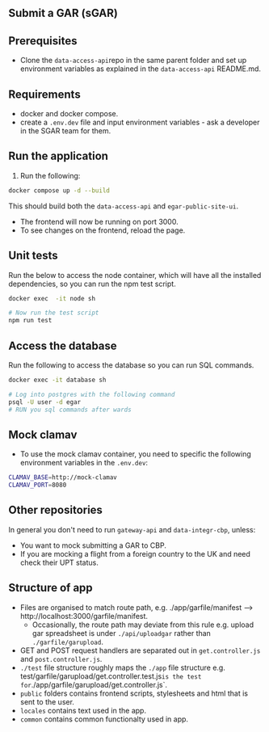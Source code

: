 ## Submit a GAR (sGAR)

## Prerequisites
- Clone the `data-access-api`repo in the same parent folder and set up environment variables as explained in the `data-access-api` README.md.

## Requirements
- docker and docker compose.
- create a `.env.dev` file and input environment variables - ask a developer in the SGAR team for them.

## Run the application

1. Run the following:
```sh
docker compose up -d --build
```

This should build both the `data-access-api` and `egar-public-site-ui`.

- The frontend will now be running on port 3000.
- To see changes on the frontend, reload the page.

## Unit tests

Run the below to access the node container, which will have all the installed dependencies, so you can run the npm test script.
```sh
docker exec  -it node sh

# Now run the test script
npm run test
```

## Access the database

Run the following to access the database so you can run SQL commands. 
```sh
docker exec -it database sh

# Log into postgres with the following command
psql -U user -d egar
# RUN you sql commands after wards
```

## Mock clamav
- To use the mock clamav container, you need to specific the following environment variables in the `.env.dev`:
```sh
CLAMAV_BASE=http://mock-clamav
CLAMAV_PORT=8080
```

## Other repositories

In general you don't need to run `gateway-api` and `data-integr-cbp`, unless:

- You want to mock submitting a GAR to CBP.
- If you are mocking a flight from a foreign country to the UK and need check their UPT status.

## Structure of app

- Files are organised to match route path, e.g. ./app/garfile/manifest --> http://localhost:3000/garfile/manifest.
    - Occasionally, the route path may deviate from this rule e.g. upload gar spreadsheet is under `./api/uploadgar` rather than `./garfile/garupload`.
- GET and POST request handlers are separated out in `get.controller.js` and `post.controller.js`.
- `./test` file structure roughly maps the `./app` file structure e.g. test/garfile/garupload/get.controller.test.js` is the test for `./app/garfile/garupload/get.controller.js`.
- `public` folders contains frontend scripts, stylesheets and html that is sent to the user.
- `locales` contains text used in the app.
- `common` contains common functionalty used in app.